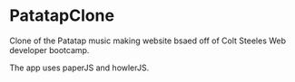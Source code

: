 # PatatapClone
Clone of the Patatap music making website bsaed off of Colt Steeles Web developer bootcamp.

The app uses paperJS and howlerJS. 
